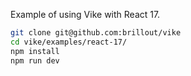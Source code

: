 Example of using Vike with React 17.

```bash
git clone git@github.com:brillout/vike
cd vike/examples/react-17/
npm install
npm run dev
```
